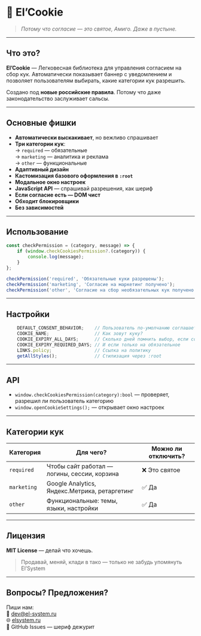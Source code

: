 # 🌵 El’Cookie  
> *Потому что согласие — это святое, Амиго. Даже в пустыне.*

---

## Что это?

**El’Cookie** — Легковесная библиотека для управления согласием на сбор кук. Автоматически показывает баннер с уведомлением и позволяет пользователям выбирать, какие категории кук разрешить.

Создано под **новые российские правила**.
Потому что даже законодательство заслуживает сальсы.

---

## Основные фишки

- **Автоматически выскакивает**, но вежливо спрашивает
- **Три категории кук**:  
  → `required` — обязательные  
  → `marketing` — аналитика и реклама  
  → `other` — функциональные
- **Адаптивный дизайн**
- **Кастомизация базового оформления в `:root`**
- **Модальное окно настроек**
- **JavaScript API** — спрашивай разрешения, как шериф
- **Если согласие есть — DOM чист**
- **Обходит блокировщики**
- **Без зависимостей**

---

## Использование

```js
const checkPermission = (category, message) => {
    if (window.checkCookiesPermission?.(category)) {
        console.log(message);
    }
};

checkPermission('required', 'Обязательные куки разрешены');
checkPermission('marketing', 'Согласие на маркетинг получено');
checkPermission('other', 'Согласие на сбор необязательных кук получено');
```

---

## Настройки

```js
    DEFAULT_CONSENT_BEHAVIOR;    // Пользователь по-умолчанию соглашается на всё (даже если не соглашался)
    COOKIE_NAME;                 // Как зовут куку?
    COOKIE_EXPIRY_ALL_DAYS;      // Сколько дней помнить выбор, если согласился на всё
    COOKIE_EXPIRY_REQUIRED_DAYS; // И если только на обязательное
    LINKS.policy;                // Ссылка на политику
    getAllStyles();              // Стилизация через :root
```

---

## API

- `window.checkCookiesPermission(category):bool` — проверяет, разрешил ли пользователь категорию  
- `window.openCookieSettings();` — открывает окно настроек

---

## Категории кук

| Категория | Для чего? | Можно ли отключить? |
|-|-|-|
| `required` | Чтобы сайт работал — логины, сессии, корзина | ❌ Это святое |
| `marketing` | Google Analytics, Яндекс.Метрика, ретаргетинг | ✅ Да |
| `other` | Функциональные: темы, языки, настройки | ✅ Да |

---

## Лицензия

**MIT License** — делай что хочешь.  
> Продавай, меняй, клади в тако — только не забудь упомянуть El’System

---

## Вопросы? Предложения?

Пиши нам:  
📧 [dev@el-system.ru](mailto:dev@el-system.ru)  
🌐 [elsystem.ru](https://el-system.ru)  
🐙 GitHub Issues — шериф дежурит